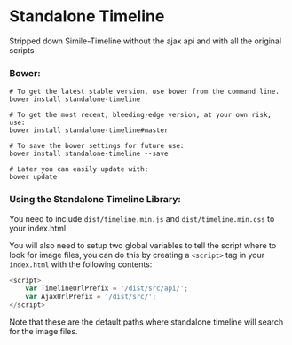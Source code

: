 # Standalone Timeline

Stripped down Simile-Timeline without the ajax api and with all the original scripts

### Bower:

```shell
# To get the latest stable version, use bower from the command line.
bower install standalone-timeline

# To get the most recent, bleeding-edge version, at your own risk, use:
bower install standalone-timeline#master

# To save the bower settings for future use:
bower install standalone-timeline --save

# Later you can easily update with:
bower update
```

### Using the Standalone Timeline Library:

You need to include `dist/timeline.min.js` and `dist/timeline.min.css` to your
index.html

You will also need to setup two global variables to tell the script where to
look for image files, you can do this by creating a `<script>` tag in your
`index.html` with the following contents:

```javascript
<script>
    var TimelineUrlPrefix = '/dist/src/api/';
    var AjaxUrlPrefix = '/dist/src/';
</script>
```

Note that these are the default paths where standalone timeline will search for
the image files.
